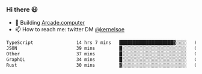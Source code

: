 ### Hi there 😃

- 🔨 Building [Arcade.computer](https://arcade.computer)
- 📫 How to reach me: twitter DM [@kernelsoe](https://twitter.com/kernelsoe)

<!--START_SECTION:waka-->

```txt
TypeScript                14 hrs 7 mins   ████████████████████▓░░░░   82.63 %
JSON                      39 mins         █░░░░░░░░░░░░░░░░░░░░░░░░   03.83 %
Other                     37 mins         █░░░░░░░░░░░░░░░░░░░░░░░░   03.66 %
GraphQL                   34 mins         █░░░░░░░░░░░░░░░░░░░░░░░░   03.34 %
Rust                      30 mins         ▓░░░░░░░░░░░░░░░░░░░░░░░░   02.99 %
```

<!--END_SECTION:waka-->
